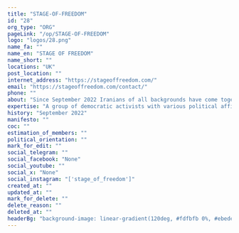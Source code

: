 ```yaml
---
title: "STAGE-OF-FREEDOM"
id: "28"
org_type: "ORG"
pageLink: "/op/STAGE-OF-FREEDOM"
logo: "logos/28.png"
name_fa: ""
name_en: "STAGE OF FREEDOM"
name_short: ""
locations: "UK"
post_location: ""
internet_address: "https://stageoffreedom.com/"
email: "https://stageoffreedom.com/contact/"
phone: ""
about: "Since September 2022 Iranians of all backgrounds have come together to build a free and democratic Iran and the British Iranian diaspora is no exception.We are independent and are not linked to or representative of any political party or opposition group, our sole mission is to use art and performances as a medium to highlight the brutality that innocent freedom fighting civilians face in Iran and to raise awareness amongst the British Public."
expertise: "A group of democratic activists with various political affiliation, Iran’s freedom is our only goal through art and performances."
history: "September 2022"
manifesto: ""
coc: ""
estimation_of_members: ""
political_orientation: ""
mark_for_edit: ""
social_telegram: ""
social_facebook: "None"
social_youtube: ""
social_x: "None"
social_instagram: "['stage_of_freedom']"
created_at: ""
updated_at: ""
mark_for_delete: ""
delete_reason: ""
deleted_at: ""
headerBg: "background-image: linear-gradient(120deg, #fdfbfb 0%, #ebedee 100%);"
---
```

